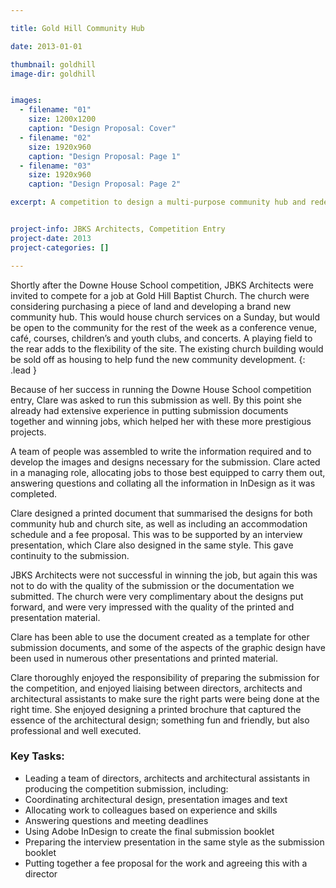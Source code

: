 ```yaml
---

title: Gold Hill Community Hub

date: 2013-01-01

thumbnail: goldhill
image-dir: goldhill


images:
  - filename: "01"
    size: 1200x1200
    caption: "Design Proposal: Cover"
  - filename: "02"
    size: 1920x960
    caption: "Design Proposal: Page 1"
  - filename: "03"
    size: 1920x960
    caption: "Design Proposal: Page 2"

excerpt: A competition to design a multi-purpose community hub and redevelop the existing Gold Hill Baptist Church site for housing to help fund the community building. 


project-info: JBKS Architects, Competition Entry
project-date: 2013
project-categories: []

---
```




Shortly after the Downe House School competition, JBKS Architects were invited to compete for a job at Gold Hill Baptist Church. The church were considering purchasing a piece of land and developing a brand new community hub. This would house church services on a Sunday, but would be open to the community for the rest of the week as a conference venue, café, courses, children’s and youth clubs, and concerts. A playing field to the rear adds to the flexibility of the site. The existing church building would be sold off as housing to help fund the new community development. 
{: .lead }

Because of her success in running the Downe House School competition entry, Clare was asked to run this submission as well. By this point she already had extensive experience in putting submission documents together and winning jobs, which helped her with these more prestigious projects. 

A team of people was assembled to write the information required and to develop the images and designs necessary for the submission. Clare acted in a managing role, allocating jobs to those best equipped to carry them out, answering questions and collating all the information in InDesign as it was completed. 

Clare designed a printed document that summarised the designs for both community hub and church site, as well as including an accommodation schedule and a fee proposal. This was to be supported by an interview presentation, which Clare also designed in the same style. This gave continuity to the submission. 

JBKS Architects were not successful in winning the job, but again this was not to do with the quality of the submission or the documentation we submitted. The church were very complimentary about the designs put forward, and were very impressed with the quality of the printed and presentation material. 

Clare has been able to use the document created as a template for other submission documents, and some of the aspects of the graphic design have been used in numerous other presentations and printed material. 

Clare thoroughly enjoyed the responsibility of preparing the submission for the competition, and enjoyed liaising between directors, architects and architectural assistants to make sure the right parts were being done at the right time. She enjoyed designing a printed brochure that captured the essence of the architectural design; something fun and friendly, but also professional and well executed. 


### Key Tasks:

- Leading a team of directors, architects and architectural assistants in producing the competition submission, including:
- Coordinating architectural design, presentation images and text
- Allocating work to colleagues based on experience and skills
- Answering questions and meeting deadlines
- Using Adobe InDesign to create the final submission booklet
- Preparing the interview presentation in the same style as the submission booklet
- Putting together a fee proposal for the work and agreeing this with a director





